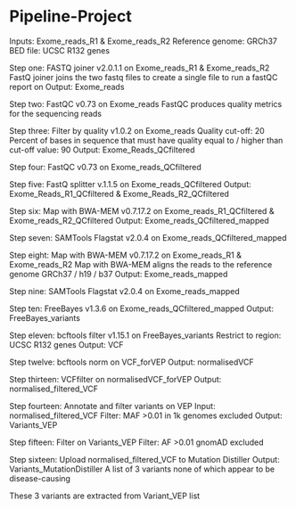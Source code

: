 # Pipeline-Project
Inputs: Exome_reads_R1 & Exome_reads_R2
Reference genome: GRCh37
BED file: UCSC R132 genes

Step one: FASTQ joiner v2.0.1.1 on Exome_reads_R1 & Exome_reads_R2
FastQ joiner joins the two fastq files to create a single file to run a fastQC report on
Output: Exome_reads

Step two: FastQC v0.73 on Exome_reads
FastQC produces quality metrics for the sequencing reads

Step three: Filter by quality v1.0.2 on Exome_reads 
            Quality cut-off: 20 
            Percent of bases in sequence that must have quality equal to / higher than cut-off value: 90
Output: Exome_Reads_QCfiltered

Step four: FastQC v0.73 on Exome_reads_QCfiltered

Step five: FastQ splitter v.1.1.5 on Exome_reads_QCfiltered
Output: Exome_Reads_R1_QCfiltered & Exome_Reads_R2_QCfiltered

Step six: Map with BWA-MEM v0.7.17.2 on Exome_reads_R1_QCfiltered & Exome_reads_R2_QCfiltered
Output: Exome_reads_QCfiltered_mapped

Step seven: SAMTools Flagstat v2.0.4 on Exome_reads_QCfiltered_mapped

Step eight: Map with BWA-MEM v0.7.17.2 on Exome_reads_R1 & Exome_reads_R2
Map with BWA-MEM aligns the reads to the reference genome GRCh37 / h19 / b37
Output: Exome_reads_mapped

Step nine: SAMTools Flagstat v2.0.4 on Exome_reads_mapped

Step ten: FreeBayes v1.3.6 on Exome_reads_QCfiltered_mapped
Output: FreeBayes_variants

Step eleven: bcftools filter v1.15.1 on FreeBayes_variants
          Restrict to region: UCSC R132 genes
Output: VCF

Step twelve: bcftools norm on VCF_forVEP
Output: normalisedVCF

Step thirteen: VCFfilter on normalisedVCF_forVEP
Output: normalised_filtered_VCF

Step fourteen: Annotate and filter variants on VEP
            Input: normalised_filtered_VCF
            Filter: MAF >0.01 in 1k genomes excluded
Output: Variants_VEP

Step fifteen: Filter on Variants_VEP
           Filter: AF >0.01 gnomAD excluded

Step sixteen: Upload normalised_filtered_VCF to Mutation Distiller
Output: Variants_MutationDistiller
A list of 3 variants none of which appear to be disease-causing

These 3 variants are extracted from Variant_VEP list
